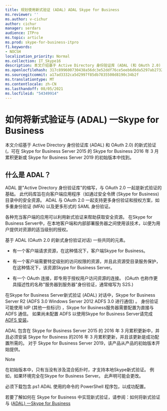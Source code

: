 ```yaml
---
title: 规划使用新式验证 (ADAL) ADAL Skype for Business
ms.reviewer: ''
ms.author: v-cichur
author: cichur
manager: serdars
audience: ITPro
ms.topic: article
ms.prod: skype-for-business-itpro
f1.keywords:
- NOCSH
localization_priority: Normal
ms.collection: IT_Skype16
description: 本文介绍基于 Active Directory 身份验证库 (ADAL (和 OAuth 2.0) 新式验证) 是什么。
ms.openlocfilehash: 317c899600730438a56dc3e52ddf76ce5eeb6d6da5297ab2732166ceb9880074
ms.sourcegitcommit: a17ad3332ca5d2997f85db7835500d8190c34b2f
ms.translationtype: MT
ms.contentlocale: zh-CN
ms.lasthandoff: 08/05/2021
ms.locfileid: "54349914"
---
```

# <a name="how-to-use-modern-authentication-adal-with-skype-for-business"></a>如何将新式验证与 (ADAL) 一Skype for Business
 
本文介绍基于 Active Directory 身份验证库 (ADAL) 和 OAuth 2.0) 的新式验证 (，可在 Skype for Business Server 2015 的 Skype for Business 2016 年 3 月累积更新或 Skype for Business Server 2019 的初始版本中找到。
  
## <a name="what-is-adal"></a>什么是 ADAL？

ADAL 是"Active Directory 身份验证库"的缩写，与 OAuth 2.0 一起是新式验证的基础。 此代码库旨在向客户端应用程序（如通过安全令牌 (Skype for Business) 目录中的安全资源。 ADAL 与 OAuth 2.0 一起支持更多身份验证和授权方案，如多重身份验证 (MFA) 以及更多形式的 SAML 身份验证。
  
各种充当客户端的应用可以利用新式验证来帮助获取安全资源。 在Skype for Business Server中，在本地客户端和内部部署服务器之间使用该技术，以便为用户提供对资源的适当级别的授权。
  
基于 ADAL (OAuth 2.0 的新式身份验证对话) 一些共同的元素。
  
- 有一个客户端请求资源，在这种情况下，客户端Skype for Business。
    
- 有一个客户端需要特定级别的访问权限的资源，并且此资源受目录服务保护，在这种情况下，该资源Skype for Business Server。
    
- 有一个 OAuth 连接，即专用于授权用户访问资源的连接。   (OAuth 也称作更具描述性的名称"服务器到服务器"身份验证，通常缩写为 S2S.) 
    
在Skype for Business Server新式验证 (ADAL) 对话中，Skype for Business Server R2 (ADFS 3.0 Windows Server 2012 ADFS 3.0 进行通信) 。 身份验证可能使用 IdP (其他一些标识) ，Skype for Business服务器需要配置为直接与 ADFS 通信。 如果尚未配置 ADFS 以使用Skype for Business Server请完成[ADFS 安装](/previous-versions/windows/it-pro/windows-server-2008-R2-and-2008/dd727938(v=ws.10))。
  
ADAL 包含在 Skype for Business Server 2015 的 2016 年 3 月累积更新中，并且必须安装 Skype for Business 的2016 年 3 月累积更新，并且该更新是成功配置所需的。 对于 Skype for Business Server 2019，该产品从产品的初始版本开始提供。
  
> [!NOTE]
> 在初始版本中，只有当没有涉及混合拓扑时，才支持本地Skype新式验证。 例如，如果环境完全在Skype for Business Server。 此声明可能会更改。 
  
必须下载包含.ps1 ADAL 使用的命令的 PowerShell 程序包，以成功配置。

若要了解如何在 Skype for Business 中实现新式验证，请参阅：如何将新式验证与 ([ADAL) 一Skype for Business](/microsoft-365/enterprise/hybrid-modern-auth-overview)